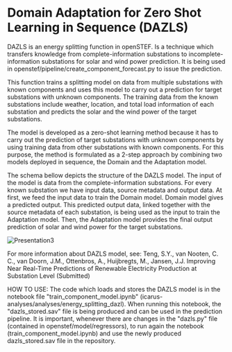 <!-- Add banner here -->

# Domain Adaptation for Zero Shot Learning in Sequence (DAZLS)

DAZLS is an energy splitting function in openSTEF. Is a technique which transfers knowledge from complete-information substations to incomplete-information substations for solar and wind power prediction. It is being used in openstef/pipeline/create_component_forecast.py to issue the prediction.

This function trains a splitting model on data from multiple substations with known components and uses this model to carry out a prediction for target substations with unknown components. The training data from the known substations include weather, location, and total load information of each substation and predicts the solar and the wind power of the target substations.

The model is developed as a zero-shot learning method because it has to carry out the prediction of target substations with unknown components by using training data from other substations with known components. For this purpose, the method is formulated as a 2-step approach by combining two models deployed in sequence, the Domain and the Adaptation model.

The schema bellow depicts the structure of the DAZLS model. The input of the model is data from the complete-information substations. For every known substation we have input data, source metadata and output data. At first, we feed the input data to train the Domain model. Domain model gives a predicted output. This predicted output data, linked together with the source metadata of each substation, is being used as the input to train the Adaptation model. Then, the Adaptation model provides the final output prediction of solar and wind power for the target substations.

![Presentation3](https://user-images.githubusercontent.com/66070103/189650328-377ebb79-e8a7-40c6-acf3-64a5bb6197a4.jpg)


For more information about DAZLS model, see: Teng, S.Y., van Nooten, C. C., van Doorn, J.M., Ottenbros, A., Huijbregts, M., Jansen, J.J.
    Improving Near Real-Time Predictions of Renewable Electricity Production at Substation Level (Submitted)

HOW TO USE:
The code which loads and stores the DAZLS model is in the notebook file "train_component_model.ipynb" (icarus-analyses/analyses/energy_splitting_dazl). When running this notebook, the "dazls_stored.sav" file is being produced and can be used in the prediction pipeline. It is important, whenever there are changes in the "dazls.py" file (contained in openstef/model/regressors), to run again the notebook (train_component_model.ipynb) and use the newly produced dazls_stored.sav file in the repository.   

